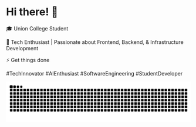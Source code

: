 # Hi there! 👋
🎓 Union College Student

🔧 Tech Enthusiast | Passionate about Frontend, Backend, & Infrastructure Development

⚡ Get things done

#TechInnovator #AIEnthusiast #SoftwareEngineering #StudentDeveloper


<picture>
  <source media="(prefers-color-scheme: dark)" srcset="https://raw.githubusercontent.com/JamessLin/JamessLin/output/github-contribution-grid-snake-dark.svg">
  <source media="(prefers-color-scheme: light)" srcset="https://raw.githubusercontent.com/JamessLin/JamessLin/output/github-contribution-grid-snake.svg">
  <img alt="github contribution grid snake animation" src="https://raw.githubusercontent.com/JamessLin/JamessLin/output/github-contribution-grid-snake.svg">
</picture>
